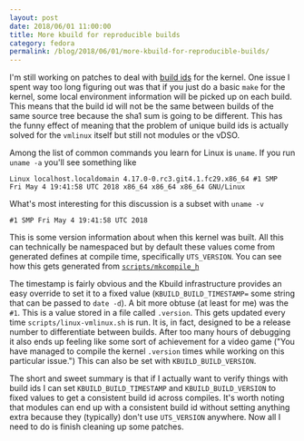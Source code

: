 ```yaml
---
layout: post
date: 2018/06/01 11:00:00
title: More kbuild for reproducible builds
category: fedora
permalink: /blog/2018/06/01/more-kbuild-for-reproducible-builds/
---
```

I'm still working on patches to deal with [build ids](https://www.labbott.name/blog/2017/12/04/build-ids-and-the-fedora-kernel/)
for the kernel. One issue I spent way too long figuring out was that if you
just do a basic `make` for the kernel, some local environment information
will be picked up on each build. This means that the build id will not be
the same between builds of the same source tree because the sha1 sum is going
to be different. This has the funny effect of meaning that the problem of
unique build ids is actually solved for the `vmlinux` itself but still not
modules or the vDSO.

Among the list of common commands you learn for Linux is `uname`. If you run
`uname -a` you'll see something like

	Linux localhost.localdomain 4.17.0-0.rc3.git4.1.fc29.x86_64 #1 SMP
 	Fri May 4 19:41:58 UTC 2018 x86_64 x86_64 x86_64 GNU/Linux

What's most interesting for this discussion is a subset with `uname -v`

	#1 SMP Fri May 4 19:41:58 UTC 2018

This is some version information about when this kernel was built. All this
can technically be namespaced but by default these values come from generated
defines at compile time, specifically `UTS_VERSION`. You can see how this gets
generated from [`scripts/mkcompile_h`](https://git.kernel.org/pub/scm/linux/kernel/git/torvalds/linux.git/tree/scripts/mkcompile_h)

The timestamp is fairly obvious and the Kbuild infrastructure provides an
easy override to set it to a fixed value (`KBUILD_BUILD_TIMESTAMP=` some string
that can be passed to `date -d`). A bit more obtuse (at least for me) was
the `#1`. This is a value stored in a file called `.version`. This gets updated
every time `scripts/linux-vmlinux.sh` is run. It is, in fact, designed to
be a release number to differentiate between builds. After too many hours of
debugging it also ends up feeling like some sort of achievement for a video
game ("You have managed to compile the kernel `.version` times while working
on this particular issue.") This can also be set with `KBUILD_BUILD_VERSION`.

The short and sweet summary is that if I actually want to verify things with
build ids I can set `KBUILD_BUILD_TIMESTAMP` and `KBUILD_BUILD_VERSION` to
fixed values to get a consistent build id across compiles. It's worth noting that
modules can end up with a consistent build id without setting anything
extra because they (typically) don't use `UTS_VERSION` anywhere. Now all I
need to do is finish cleaning up some patches.
